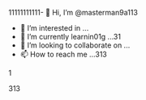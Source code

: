 11111111111- 👋 Hi, I’m @masterman9a113
- 👀 I’m interested in ...
- 🌱 I’m currently learnin01g ...31
- 💞️ I’m looking to collaborate on ...
- 📫 How to reach me ...313

<!---13da 
masterman9a113/masterman9a113 is a ✨ special ✨ repository because its `README.md` (this file) appears on your GitHub profile.
You can click the Preview link to take a look at your changes.
--->1
313 
